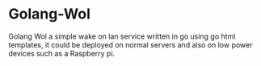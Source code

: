# Golang-Wol

Golang Wol a simple wake on lan service written in go using go html templates, it could be deployed on normal servers and also on low power devices such as a Raspberry pi.

